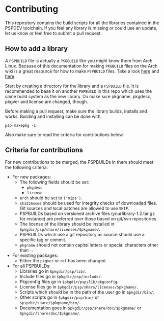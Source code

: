 # Contributing

This repository contains the build scripts for all the libraries contained in the PSPDEV toolchain. If you feel any library is missing or could use an update, let us know or feel free to submit a pull request.

## How to add a library

A ``PSPBUILD`` file is actually a ``PKGBUILD`` like you might know them from Arch Linux. Because of this documentation for making ``PKGBUILD`` files on the Arch wiki is a great resource for how to make ``PSPBUILD`` files. Take a look [here](https://wiki.archlinux.org/title/Creating_packages) and [here](https://wiki.archlinux.org/title/PKGBUILD).

Start by creating a directory for the library and a ``PSPBUILD`` file. It is recommended to base it on another ``PSPBUILD`` in this repo which uses the same build system as the new library. Do make sure pkgname, pkgdesc, pkgver and license are changed, though.

Before making a pull request, make sure the library builds, installs and works. Building and installing can be done with:

```
psp-makepkg -i
```

Also make sure to read the criteria for contributions below.

## Criteria for contributions

For new contributions to be merged, the PSPBUILDs in them should meet the following criteria:

- For new packages:
  - The following fields should be set:
    - ``pkgdesc``
    - ``license``
  - ``arch`` should be set to ``('mips')``.
  - ``sha256sums`` should be used for integrity checks of downloaded files. Git sources and local patches are allowed to use ``SKIP``.
  - PSPBUILDs based on versioned archive files (yourlibrary-1.2.tar.gz for instance) are preferred over those based on git/svn repositories.
  - The license of the library should be installed in ``$pkgdir/psp/share/licenses/$pkgname/``.
  - PSPBUILDs which use a git repository as source should use a specific tag or commit.
  - ``pkgname`` should not contain capital letters or special characters other than ``-``.
- For existing packages:
  - Either the ``pkgver`` or ``rel`` has been changed.
- For all PSPBUILDs:
  - Libraries go in ``$pkgdir/psp/lib/``.
  - Include files go in ``$pkgdir/psp/include/``.
  - Pkgconfig files go in ``$pkgdir/psp/lib/pkgconfig``.
  - License files go in ``$pkgdir/psp/share/licenses/$pkgname/``.
  - Scripts which should be in the path of the user go in ``$pkgdir/bin/``.
  - Other scripts go in ``$pkgdir/psp/bin/`` or ``$pspdir/share/$pkgname/bin/``.
  - Documentation goes in ``$pkgdir/psp/share/doc/$pkgname/`` or ``$pkgdir/share/doc/$pkgname/``.

